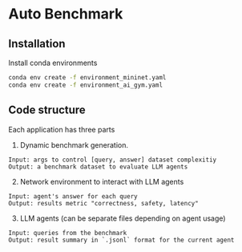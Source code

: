 # Auto Benchmark

## Installation

Install conda environments
```bash
conda env create -f environment_mininet.yaml
conda env create -f environment_ai_gym.yaml
```

## Code structure 
Each application has three parts
1. Dynamic benchmark generation. 
```text
Input: args to control [query, answer] dataset complexitiy
Output: a benchmark dataset to evaluate LLM agents
```

2. Network environment to interact with LLM agents
```text
Input: agent's answer for each query
Output: results metric "correctness, safety, latency"
```

3. LLM agents (can be separate files depending on agent usage)
```text
Input: queries from the benchmark
Output: result summary in `.jsonl` format for the current agent
```
